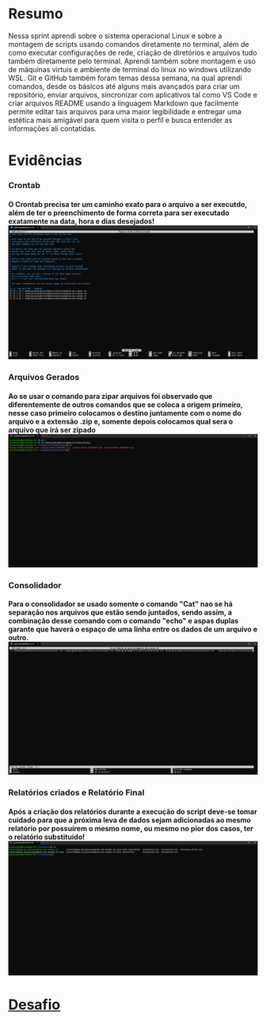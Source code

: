 # Resumo
Nessa sprint aprendi sobre o sistema operacional Linux e sobre a montagem de scripts usando comandos diretamente no terminal, além de como executar configurações de rede, criação de diretórios e arquivos tudo também diretamente pelo terminal. Aprendi também sobre montagem e uso de máquinas virtuis e ambiente de terminal do linux no windows utilizando WSL.
Git e GitHub também foram temas dessa semana, na qual aprendi comandos, desde os básicos até alguns mais avançados para criar um repositório, enviar arquivos, sincronizar com aplicativos tal como VS Code e criar arquivos README usando a linguagem Markdown que facilmente permite editar tais arquivos para uma maior legibilidade e entregar uma estética mais amigável para quem visita o perfil e busca entender as informações ali contatidas.

# Evidências

### Crontab 
#### O Crontab precisa ter um caminho exato para o arquivo a ser executdo, além de ter o preenchimento de forma correta para ser executado exatamente na data, hora e dias desejados! ![Crontab](evidencias/crontab.png)

### Arquivos Gerados
#### Ao se usar o comando para zipar arquivos foi observado que diferentemente de outros comandos que se coloca a origem primeiro, nesse caso primeiro colocamos o destino juntamente com o nome do arquivo e a extensão .zip e, somente depois colocamos qual sera o arquivo que irá ser zipado ![Arquivos Gerados](evidencias/arquivos_gerados.png)

### Consolidador
#### Para o consolidador se usado somente o comando "Cat" nao se há separação nos arquivos que estão sendo juntados, sendo assim, a combinação desse comando com o comando "echo" e aspas duplas garante que haverá o espaço de uma linha entre os dados de um arquivo e outro. ![Consolidador](evidencias/Consolidador.png)

### Relatórios criados e Relatório Final 
#### Após a criação dos relatórios durante a execução do script deve-se tomar cuidado para que a próxima leva de dados sejam adicionadas ao mesmo relatório por possuírem o mesmo nome, ou mesmo no pior dos casos, ter o relatório substituído! ![Relatorios](evidencias/relatorios_criados_e_relatorio_final.png)

# __[Desafio](/Sprint%201/desafio/)__
